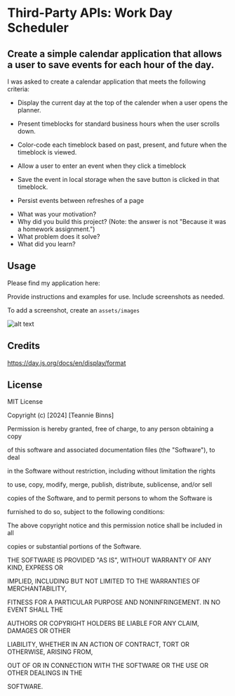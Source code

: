 # Third-Party APIs: Work Day Scheduler

## Create a simple calendar application that allows a user to save events for each hour of the day. 



I was asked to create a calendar application that meets the following criteria:

* Display the current day at the top of the calender when a user opens the planner.
 
* Present timeblocks for standard business hours when the user scrolls down.
 
* Color-code each timeblock based on past, present, and future when the timeblock is viewed.
 
* Allow a user to enter an event when they click a timeblock

* Save the event in local storage when the save button is clicked in that timeblock.

* Persist events between refreshes of a page



- What was your motivation?
- Why did you build this project? (Note: the answer is not "Because it was a homework assignment.")
- What problem does it solve?
- What did you learn?


## Usage

Please find my application here:

Provide instructions and examples for use. Include screenshots as needed.

To add a screenshot, create an `assets/images`

![alt text](assets/images/screenshot.png)

## Credits

https://day.js.org/docs/en/display/format

## License
MIT License

Copyright (c) [2024] [Teannie Binns]

Permission is hereby granted, free of charge, to any person obtaining a copy

of this software and associated documentation files (the "Software"), to deal

in the Software without restriction, including without limitation the rights

to use, copy, modify, merge, publish, distribute, sublicense, and/or sell

copies of the Software, and to permit persons to whom the Software is

furnished to do so, subject to the following conditions:

The above copyright notice and this permission notice shall be included in all

copies or substantial portions of the Software.

THE SOFTWARE IS PROVIDED "AS IS", WITHOUT WARRANTY OF ANY KIND, EXPRESS OR

IMPLIED, INCLUDING BUT NOT LIMITED TO THE WARRANTIES OF MERCHANTABILITY,

FITNESS FOR A PARTICULAR PURPOSE AND NONINFRINGEMENT. IN NO EVENT SHALL THE

AUTHORS OR COPYRIGHT HOLDERS BE LIABLE FOR ANY CLAIM, DAMAGES OR OTHER

LIABILITY, WHETHER IN AN ACTION OF CONTRACT, TORT OR OTHERWISE, ARISING FROM,

OUT OF OR IN CONNECTION WITH THE SOFTWARE OR THE USE OR OTHER DEALINGS IN THE

SOFTWARE.

